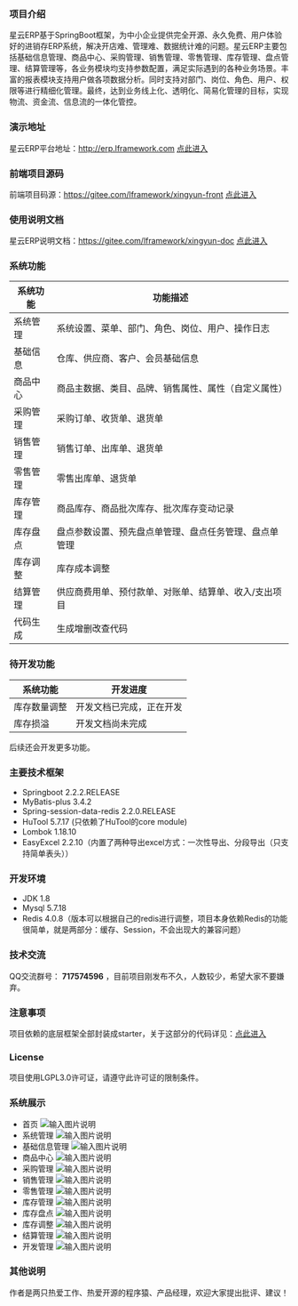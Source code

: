 ### 项目介绍
星云ERP基于SpringBoot框架，为中小企业提供完全开源、永久免费、用户体验好的进销存ERP系统，解决开店难、管理难、数据统计难的问题。星云ERP主要包括基础信息管理、商品中心、采购管理、销售管理、零售管理、库存管理、盘点管理、结算管理等，各业务模块均支持参数配置，满足实际遇到的各种业务场景。丰富的报表模块支持用户做各项数据分析。同时支持对部门、岗位、角色、用户、权限等进行精细化管理。最终，达到业务线上化、透明化、简易化管理的目标，实现物流、资金流、信息流的一体化管控。

### 演示地址
星云ERP平台地址：http://erp.lframework.com   <a href="http://erp.lframework.com" target="_blank">点此进入</a>

### 前端项目源码
前端项目码源：https://gitee.com/lframework/xingyun-front   <a href="https://gitee.com/lframework/xingyun-front" target="_blank">点此进入</a>

### 使用说明文档
星云ERP说明文档：https://gitee.com/lframework/xingyun-doc   <a href="https://gitee.com/lframework/xingyun-doc" target="_blank">点此进入</a>

### 系统功能
| 系统功能 | 功能描述                        |
|------|-----------------------------|
| 系统管理 | 系统设置、菜单、部门、角色、岗位、用户、操作日志         |
| 基础信息 | 仓库、供应商、客户、会员基础信息            |
| 商品中心 | 商品主数据、类目、品牌、销售属性、属性（自定义属性）  |
| 采购管理 | 采购订单、收货单、退货单                |
| 销售管理 | 销售订单、出库单、退货单                |
| 零售管理 | 零售出库单、退货单                   |
| 库存管理 | 商品库存、商品批次库存、批次库存变动记录        |
| 库存盘点 | 盘点参数设置、预先盘点单管理、盘点任务管理、盘点单管理  |
| 库存调整 | 库存成本调整                           |
| 结算管理 | 供应商费用单、预付款单、对账单、结算单、收入/支出项目 |
| 代码生成 | 生成增删改查代码                    |

### 待开发功能
| 系统功能 | 开发进度         |
|------|--------------|
| 库存数量调整 | 开发文档已完成，正在开发     |
| 库存损溢 | 开发文档尚未完成     |

后续还会开发更多功能。

### 主要技术框架
* Springboot 2.2.2.RELEASE
* MyBatis-plus 3.4.2
* Spring-session-data-redis 2.2.0.RELEASE
* HuTool 5.7.17 (只依赖了HuTool的core module)
* Lombok 1.18.10
* EasyExcel 2.2.10（内置了两种导出excel方式：一次性导出、分段导出（只支持简单表头））

### 开发环境
* JDK 1.8
* Mysql 5.7.18
* Redis 4.0.8（版本可以根据自己的redis进行调整，项目本身依赖Redis的功能很简单，就是两部分：缓存、Session，不会出现大的兼容问题）

### 技术交流
QQ交流群号： **717574596** ，目前项目刚发布不久，人数较少，希望大家不要嫌弃。

### 注意事项
项目依赖的底层框架全部封装成starter，关于这部分的代码详见：<a href="https://gitee.com/lframework/jugg" target="_blank">点此进入</a>

### License
项目使用LGPL3.0许可证，请遵守此许可证的限制条件。

### 系统展示
* 首页
![输入图片说明](screenshots/1%E9%A6%96%E9%A1%B5.png)
* 系统管理
![输入图片说明](screenshots/2%E7%B3%BB%E7%BB%9F%E7%AE%A1%E7%90%86.jpeg)
* 基础信息管理
![输入图片说明](screenshots/3%E5%9F%BA%E7%A1%80%E4%BF%A1%E6%81%AF%E7%AE%A1%E7%90%86.png)
* 商品中心
![输入图片说明](screenshots/4%E5%95%86%E5%93%81%E4%B8%AD%E5%BF%83.png)
* 采购管理
![输入图片说明](screenshots/5%E9%87%87%E8%B4%AD%E7%AE%A1%E7%90%86.png)
* 销售管理
![输入图片说明](screenshots/6%E9%94%80%E5%94%AE%E7%AE%A1%E7%90%86.png)
* 零售管理
![输入图片说明](screenshots/7%E9%9B%B6%E5%94%AE%E7%AE%A1%E7%90%86.png)
* 库存管理
![输入图片说明](screenshots/8%E5%BA%93%E5%AD%98%E7%AE%A1%E7%90%86.png)
* 库存盘点
![输入图片说明](screenshots/9%E5%BA%93%E5%AD%98%E7%9B%98%E7%82%B9.png)
* 库存调整
![输入图片说明](screenshots/10%E5%BA%93%E5%AD%98%E8%B0%83%E6%95%B4.png)
* 结算管理
![输入图片说明](screenshots/11%E7%BB%93%E7%AE%97%E7%AE%A1%E7%90%86.png)
* 开发管理
![输入图片说明](screenshots/12%E5%BC%80%E5%8F%91%E7%AE%A1%E7%90%86.png)

### 其他说明
作者是两只热爱工作、热爱开源的程序猿、产品经理，欢迎大家提出批评、建议！